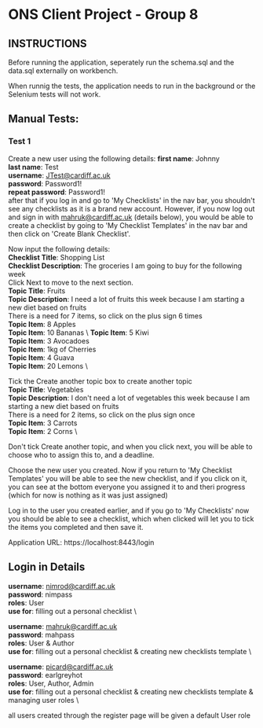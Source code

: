 # ONS Client Project - Group 8

## INSTRUCTIONS
Before running the application, seperately run the schema.sql and the data.sql externally on workbench.

When runnig the tests, the application needs to run in the background or the Selenium tests will not work.

## Manual Tests:
### Test 1
Create a new user using the following details:
**first name**: Johnny \
**last name**: Test \
**username**: JTest@cardiff.ac.uk \
**password**: Password1! \
**repeat password**: Password1! \
after that if you log in and go to 'My Checklists' in the nav bar, you shouldn't see any checklists as it is a brand new account. However, if you now log out and sign in with mahruk@cardiff.ac.uk (details below), you would be able to create a checklist by going to 'My Checklist Templates' in the nav bar and then click on 'Create Blank Checklist'.

Now input the following details: \
**Checklist Title**: Shopping List \
**Checklist Description**: The groceries I am going to buy for the following week \
Click Next to move to the next section. \
**Topic Title**: Fruits \
**Topic Description**: I need a lot of fruits this week because I am starting a new diet based on fruits \
There is a need for 7 items, so click on the plus sign 6 times \
**Topic Item**: 8 Apples \
**Topic Item**: 10 Bananas \ 
**Topic Item**: 5 Kiwi \
**Topic Item**: 3 Avocadoes \
**Topic Item**: 1kg of Cherries \
**Topic Item**: 4 Guava \
**Topic Item**: 20 Lemons \

Tick the Create another topic box to create another topic \
**Topic Title**: Vegetables \
**Topic Description**: I don't need a lot of vegetables this week because I am starting a new diet based on fruits \
There is a need for 2 items, so click on the plus sign once \
**Topic Item**: 3 Carrots \
**Topic Item**: 2 Corns  \

Don't tick Create another topic, and when you click next, you will be able to choose who to assign this to, and a deadline.

Choose the new user you created. Now if you return to 'My Checklist Templates' you will be able to see the new checklist, and if you click on it, you can see at the bottom everyone you assigned it to and theri progress (which for now is nothing as it was just assigned)

Log in to the user you created earlier, and if you go to 'My Checklists' now you should be able to see a checklist, which when clicked will let you to tick the items you completed and then save it. 


Application URL: https://localhost:8443/login

## Login in Details

**username**: nimrod@cardiff.ac.uk \
**password**: nimpass \
**roles**: User \
**use for**: filling out a personal checklist \

**username**: mahruk@cardiff.ac.uk \
**password**: mahpass \
**roles**: User & Author \
**use for**: filling out a personal checklist & creating new checklists template \

**username**: picard@cardiff.ac.uk \
**password**: earlgreyhot \
**roles**: User, Author, Admin \
**use for**: filling out a personal checklist & creating new checklists template & managing user roles \

all users created through the register page will be given a default User role
